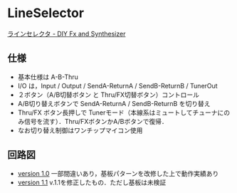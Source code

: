 # LineSelector

[ラインセレクタ - DIY Fx and Synthesizer](https://scrapbox.io/diyfx/%E3%83%A9%E3%82%A4%E3%83%B3%E3%82%BB%E3%83%AC%E3%82%AF%E3%82%BF)

## 仕様
- 基本仕様は A-B-Thru
- I/O は，Input / Output / SendA-ReturnA / SendB-ReturnB / TunerOut
- ２ボタン（A/B切替ボタン と Thru/FX切替ボタン）コントロール
- A/B切り替えボタンで SendA-ReturnA / SendB-ReturnB を切り替え
- Thru/FX ボタン長押しで Tunerモード（本線系はミュートしてチューナにのみ信号を流す）．Thru/FXボタンかA/Bボタンで復帰．
- なお切り替え制御はワンチップマイコン使用

## 回路図

- [version 1.0](Line_Selector_v1p0.pdf) 一部間違いあり，基板パターンを改修した上で動作実績あり
- [version 1.1](Line_Selector_v1p1.pdf) v.1.1を修正したもの．ただし基板は未検証

